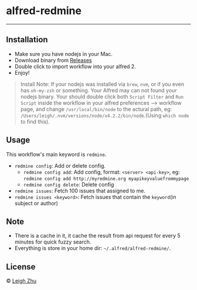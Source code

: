 # alfred-redmine


------

## Installation

* Make sure you have nodejs in your Mac.
* Download binary from [Releases](https://github.com/lisposter/alfred-redmine/releases)
* Double click to import workflow into your alfred 2.
* Enjoy!

> Install Note: If your nodejs was installed via `brew`, `nvm`, or if you even has `oh-my-zsh` or something. Your Alfred may can not found your nodejs binary. Your should double click both `Script Filter` and `Run Script` inside the workflow in your alfred preferences --> workflow page, and change `/usr/local/bin/node` to the actural path, eg: `/Users/leigh/.nvm/versions/node/v4.2.2/bin/node`.(Using `which node` to find this).

## Usage

This workflow's main keyword is `redmine`.

* `redmine config`: Add or delete config.
    * `redmine config add`: Add config, format: `<server> <api-key>`, eg: `redmine config add http://myredmine.org myapikeyvaluefrommypage`
    * `redmine config delete`: Delete config
* `redmine issues`: Fetch 100 issues that assigned to me.
* `redmine issues <keyword>`: Fetch issues that contain the `keyword`(in subject or author)

## Note

* There is a cache in it, it cache the result from api request for every 5 minutes for quick fuzzy search.
* Everything is store in your home dir: `~/.alfred/alfred-redmine/`.

## License

 © [Leigh Zhu](#)
